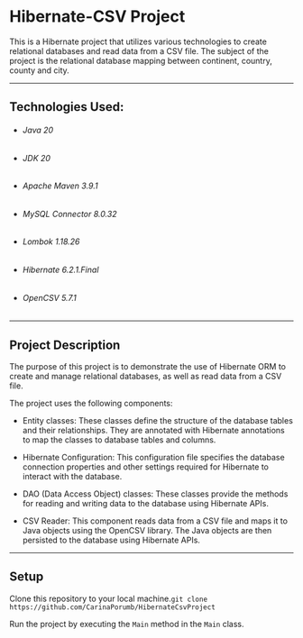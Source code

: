 # Hibernate-CSV Project

This is a Hibernate project that utilizes various technologies to create relational databases and read data from a CSV
file.
The subject of the project is the relational database mapping between continent, country, county and city.

---

## Technologies Used:

* ###### Java 20
* ###### JDK 20
* ###### Apache Maven 3.9.1
* ###### MySQL Connector 8.0.32
* ###### Lombok 1.18.26
* ###### Hibernate 6.2.1.Final
* ###### OpenCSV 5.7.1

---

## Project Description

The purpose of this project is to demonstrate the use of Hibernate ORM to create and manage relational databases,
as well as read data from a CSV file.

The project uses the following components:

* Entity classes: These classes define the structure of the database tables and their relationships.
  They are annotated with Hibernate annotations to map the classes to database tables and columns.


* Hibernate Configuration: This configuration file specifies the database connection properties and other settings
  required for Hibernate to interact with the database.


* DAO (Data Access Object) classes: These classes provide the methods for reading and writing data to the database using
  Hibernate APIs.


* CSV Reader: This component reads data from a CSV file and maps it to Java objects using the OpenCSV library.
  The Java objects are then persisted to the database using Hibernate APIs.

---

## Setup

Clone this repository to your local machine.`git clone https://github.com/CarinaPorumb/HibernateCsvProject `


Run the project by executing the `Main` method in the `Main` class.
